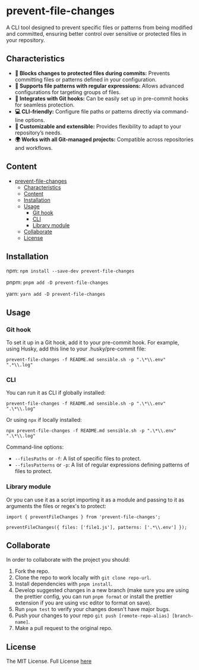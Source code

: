# prevent-file-changes

A CLI tool designed to prevent specific files or patterns from being modified and committed, ensuring better control over sensitive or protected files in your repository.

## Characteristics

- **🚫 Blocks changes to protected files during commits:** Prevents committing files or patterns defined in your configuration.
- **🎯 Supports file patterns with regular expressions:** Allows advanced configurations for targeting groups of files.
- **🔗 Integrates with Git hooks:** Can be easily set up in pre-commit hooks for seamless protection.
- **💻 CLI-friendly:** Configure file paths or patterns directly via command-line options.
- **🔧 Customizable and extensible:** Provides flexibility to adapt to your repository’s needs.
- **🌍 Works with all Git-managed projects:** Compatible across repositories and workflows.

## Content

- [prevent-file-changes](#prevent-file-changes)
  - [Characteristics](#characteristics)
  - [Content](#content)
  - [Installation](#installation)
  - [Usage](#usage)
    - [Git hook](#git-hook)
    - [CLI](#cli)
    - [Library module](#library-module)
  - [Collaborate](#collaborate)
  - [License](#license)

## Installation

npm: `npm install --save-dev prevent-file-changes`

pnpm: `pnpm add -D prevent-file-changes`

yarn: `yarn add -D prevent-file-changes`

## Usage

### Git hook

To set it up in a Git hook, add it to your pre-commit hook. For example, using Husky, add this line to your .husky/pre-commit file:

```
prevent-file-changes -f README.md sensible.sh -p ".\*\\.env" ".*\\.log"
```

### CLI

You can run it as CLI if globally installed:

```
prevent-file-changes -f README.md sensible.sh -p ".\*\\.env" ".\*\\.log"
```

Or using `npx` if locally installed:

```
npx prevent-file-changes -f README.md sensible.sh -p ".\*\\.env" ".\*\\.log"
```

Command-line options:

- `--filesPaths` or `-f`: A list of specific files to protect.
- `--filesPatterns` or `-p`: A list of regular expressions defining patterns of files to protect.

### Library module

Or you can use it as a script importing it as a module and passing to it as arguments the files or regex's to protect:

```
import { preventFileChanges } from 'prevent-file-changes';

preventFileChanges({ files: ['file1.js'], patterns: ['.*\\.env'] });
```

## Collaborate

In order to collaborate with the project you should:

1. Fork the repo.
2. Clone the repo to work locally with `git clone repo-url`.
3. Install dependencies with `pnpm install`.
4. Develop suggested changes in a new branch (make sure you are using the prettier config, you can run `pnpm format` or install the prettier extension if you are using vsc editor to format on save).
5. Run `pnpm test` to verify your changes doesn't have major bugs.
6. Push your changes to your repo `git push [remote-repo-alias] [branch-name]`.
7. Make a pull request to the original repo.

## License

The MIT License. Full License [here](https://github.com/Lisba/prevent-file-changes/blob/master/LICENSE)
